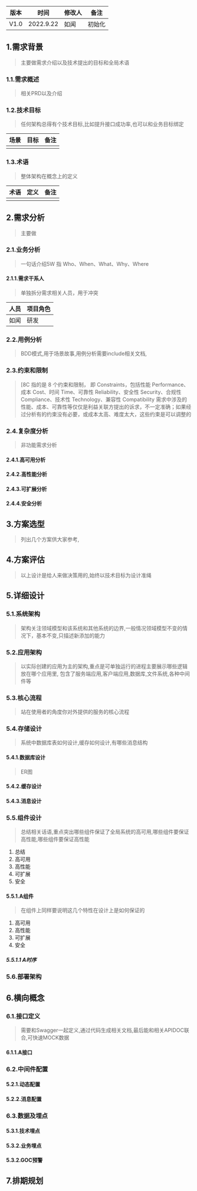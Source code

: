 | 版本   | 时间        | 修改人 | 备注  |
|------|-----------|-----|-----|
| V1.0 | 2022.9.22 | 如闻  | 初始化 |

## 1.需求背景

> 主要做需求介绍以及技术提出的目标和全局术语

### 1.1.需求概述

> 相关PRD以及介绍

### 1.2.技术目标

> 任何架构总得有个技术目标,比如提升接口成功率,也可以和业务目标绑定

| 场景 | 目标 | 备注 |
|----|----|----|
|    |    |    |

### 1.3.术语

> 整体架构在概念上的定义

| 术语 | 定义 | 备注 |
|----|----|----|
|    |    |    |

## 2.需求分析

> 主要做

### 2.1.业务分析

> 一句话介绍5W 指 Who、When、What、Why、Where

#### 2.1.1.需求干系人

> 单独拆分需求相关人员，用于冲突

| 人员 | 项目角色 |
|----|------|
| 如闻 | 研发   |

### 2.2.用例分析

> BDD模式,用于场景故事,用例分析需要include相关文档,

### 2.3.约束和限制

> [8C 指的是 8 个约束和限制，
> 即 Constraints，包括性能 Performance、成本 Cost、时间 Time、可靠性 Reliability、安全性
> Security、合规性 Compliance、技术性 Technology、兼容性 Compatibility
> 需求中涉及的性能、成本、可靠性等仅仅是利益关联方提出的诉求，不一定准确；如果经过分析有的约束没有必要，或成本太高、难度太大，这些约束是可以调整的

### 2.4.复杂度分析

> 非功能需求分析

#### 2.4.1.高可用分析

>

#### 2.4.2.高性能分析

>

#### 2.4.3.可扩展分析

>

#### 2.4.4.安全分析

>

## 3.方案选型

> 列出几个方案供大家参考,

## 4.方案评估

> 以上设计是给人来做决策用的,始终以技术目标为设计准绳

## 5.详细设计

### 5.1.系统架构

> 架构关注领域模型和该系统和其他系统的边界,一般情况领域模型不变的情况下，基本不变,只描述新添加的能力

### 5.2.应用架构

> 以实际创建的应用为主的架构,重点是可单独运行的进程主要展示哪些逻辑放在哪个应用里,
> 包含了服务端应用,客户端应用,数据库,文件系统,各种中间件等

### 5.3.核心流程

> 站在使用者的角度你对外提供的服务的核心流程

### 5.4.存储设计

> 系统中数据库表如何设计,缓存如何设计,有哪些消息结构

#### 5.4.1.数据库设计

> ER图

#### 5.4.2.缓存设计

#### 5.4.3.消息设计

### 5.5.组件设计

> 总结相关话语,重点突出哪些组件保证了全局系统的高可用,哪些组件要保证高性能,哪些组件要保证高性能

1. 总结
2. 高可用
3. 高性能
4. 可扩展
5. 安全

#### 5.5.1.A组件

> 在组件上同样要说明这几个特性在设计上是如何保证的

1. 高可用
2. 高性能
3. 可扩展
4. 安全

##### 5.5.1.1 A时序

### 5.6.部署架构

## 6.横向概念

### 6.1.接口定义

> 需要和Swagger一起定义,通过代码生成相关文档,最后能和相关APIDOC联合,可快速MOCK数据

#### 6.1.1.A接口

### 6.2.中间件配置

#### 5.2.1.动态配置

#### 5.2.2.消息配置

### 6.3.数据及埋点

#### 5.3.1.技术埋点

#### 5.3.2.业务埋点

#### 5.3.2.GOC预警

## 7.排期规划




